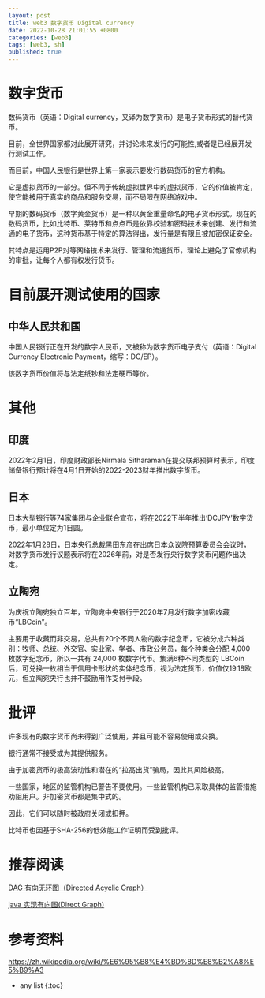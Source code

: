 ```yaml
---
layout: post
title: web3 数字货币 Digital currency
date: 2022-10-28 21:01:55 +0800
categories: [web3]
tags: [web3, sh]
published: true
---
```


# 数字货币

数码货币（英语：Digital currency，又译为数字货币）是电子货币形式的替代货币。

目前，全世界国家都对此展开研究，并讨论未来发行的可能性,或者是已经展开发行测试工作。

而目前，中国人民银行是世界上第一家表示要发行数码货币的官方机构。

它是虚拟货币的一部分。但不同于传统虚拟世界中的虚拟货币，它的价值被肯定，使它能被用于真实的商品和服务交易，而不局限在网络游戏中。

早期的数码货币（数字黄金货币）是一种以黄金重量命名的电子货币形式。现在的数码货币，比如比特币、莱特币和点点币是依靠校验和密码技术来创建、发行和流通的电子货币，这种货币基于特定的算法得出，发行量是有限且被加密保证安全。

其特点是运用P2P对等网络技术来发行、管理和流通货币，理论上避免了官僚机构的审批，让每个人都有权发行货币。

# 目前展开测试使用的国家

## 中华人民共和国

中国人民银行正在开发的数字人民币，又被称为数字货币电子支付（英语：Digital Currency Electronic Payment，缩写：DC/EP）。

该数字货币价值将与法定纸钞和法定硬币等价。

# 其他

## 印度

2022年2月1日，印度财政部长Nirmala Sitharaman在提交联邦预算时表示，印度储备银行预计将在4月1日开始的2022-2023财年推出数字货币。

## 日本

日本大型银行等74家集团与企业联合宣布，将在2022下半年推出‘DCJPY’数字货币，最小单位定为1日圆。

2022年1月28日，日本央行总裁黑田东彦在出席日本众议院预算委员会会议时，对数字货币发行议题表示将在2026年前，对是否发行央行数字货币问题作出决定。

## 立陶宛

为庆祝立陶宛独立百年，立陶宛中央银行于2020年7月发行数字加密收藏币“LBCoin”。

主要用于收藏而非交易，总共有20个不同人物的数字纪念币，它被分成六种类别：牧师、总统、外交官、实业家、学者、市政公务员，每个种类会分配 4,000 枚数字纪念币，所以一共有 24,000 枚数字代币。集满6种不同类型的 LBCoin 后，可兑换一枚相当于信用卡形状的实体纪念币，视为法定货币，价值仅19.18欧元，但立陶宛央行也并不鼓励用作支付手段。

# 批评

许多现有的数字货币尚未得到广泛使用，并且可能不容易使用或交换。

银行通常不接受或为其提供服务。

由于加密货币的极高波动性和潜在的“拉高出货”骗局，因此其风险极高。

一些国家，地区的监管机构已警告不要使用。一些监管机构已采取具体的监管措施劝阻用户。非加密货币都是集中式的。

因此，它们可以随时被政府关闭或扣押。

比特币也因基于SHA-256的低效能工作证明而受到批评。

# 推荐阅读

[DAG 有向无环图（Directed Acyclic Graph）](https://houbb.github.io/2020/01/23/data-struct-learn-03-dag)

[java 实现有向图(Direct Graph)](https://houbb.github.io/2020/01/23/data-struct-learn-03-direct-graph)

# 参考资料

https://zh.wikipedia.org/wiki/%E6%95%B8%E4%BD%8D%E8%B2%A8%E5%B9%A3

* any list
{:toc}
